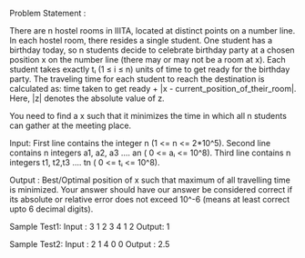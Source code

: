 Problem Statement : 


There are n hostel rooms in IIITA, located at distinct points on a number line. In each hostel room, there resides a single student. One student has a birthday today, so n students decide to celebrate birthday party at a chosen position x on the number line (there may or may not be a room at x). Each student takes exactly tᵢ (1 ≤ i ≤ n) units of time to get ready for the birthday party. The traveling time for each student to reach the destination is calculated as:
time taken to get ready + |x - current_position_of_their_room|.
Here, |z| denotes the absolute value of z.

You need to find a x such that it minimizes the time in which all n students can gather at the meeting place.

Input: 
First line contains the integer n (1 <= n <= 2*10^5).
Second line contains n integers a1, a2, a3 …. an ( 0 <= aᵢ <= 10^8).
Third line contains n integers t1, t2,t3 …. tn ( 0 <= tᵢ <= 10^8).

Output : 
Best/Optimal position of x such that maximum of all travelling time is minimized.
Your answer should have our answer be considered correct if its absolute or relative error does not exceed 10^-6 (means at least correct upto 6 decimal digits).

Sample Test1:
Input : 
3
1 2 3
4 1 2
Output:
1

Sample Test2:
Input : 
2 
1 4
0 0
Output : 
2.5

